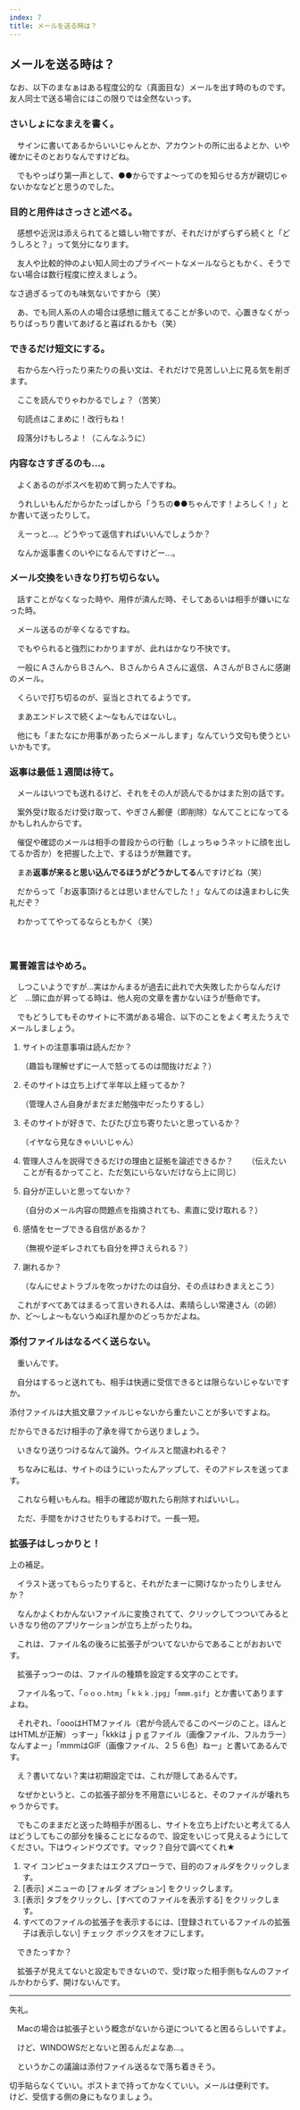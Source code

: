 ```yaml
---
index: 7
title: メールを送る時は？
---
```


## メールを送る時は？

<div class="flex flex-col items-center justify-center">
    なお、以下のまなぁはある程度公的な（真面目な）メールを出す時のものです。<br />
    友人同士で送る場合にはこの限りでは全然ないっす。
</div>

### さいしょになまえを書く。

　サインに書いてあるからいいじゃんとか、アカウントの所に出るよとか、いや確かにそのとおりなんですけどね。

　でもやっぱり第一声として、●●からですよ～ってのを知らせる方が親切じゃないかななどと思うのでした。

### 目的と用件はさっさと述べる。

　感想や近況は添えられてると嬉しい物ですが、それだけがずらずら続くと「どうしろと？」って気分になります。

　友人や比較的仲のよい知人同士のプライベートなメールならともかく、そうでない場合は数行程度に控えましょう。

なさ過ぎるってのも味気ないですから（笑）

　あ、でも同人系の人の場合は感想に餓えてることが多いので、心置きなくがっちりばっちり書いてあげると喜ばれるかも（笑）

### できるだけ短文にする。

　右から左へ行ったり来たりの長い文は、それだけで見苦しい上に見る気を削ぎます。

　ここを読んでりゃわかるでしょ？（苦笑）

　句読点はこまめに！改行もね！

　段落分けもしろよ！（こんなふうに）

### 内容なさすぎるのも…。

　よくあるのがポスペを初めて飼った人ですね。

　うれしいもんだからかたっぱしから「うちの●●ちゃんです！よろしく！」とか書いて送ったりして。

　えーっと…。どうやって返信すればいいんでしょうか？

　なんか返事書くのいやになるんですけどー…。

### メール交換をいきなり打ち切らない。

　話すことがなくなった時や、用件が済んだ時、そしてあるいは相手が嫌いになった時。

　メール送るのが辛くなるですね。

　でもやられると強烈にわかりますが、此れはかなり不快です。

　一般にＡさんからＢさんへ、ＢさんからＡさんに返信、ＡさんがＢさんに感謝のメール。

　くらいで打ち切るのが、妥当とされてるようです。

　まあエンドレスで続くよ～なもんではないし。

　他にも「またなにか用事があったらメールします」なんていう文句も使うといいかもです。

### 返事は最低１週間は待て。

　メールはいつでも送れるけど、それをその人が読んでるかはまた別の話です。

　案外受け取るだけ受け取って、やぎさん郵便（即削除）なんてことになってるかもしれんからです。

　催促や確認のメールは相手の普段からの行動（しょっちゅうネットに顔を出してるか否か）を把握した上で、するほうが無難です。

　まあ**返事が来ると思い込んでるほうがどうかしてる**んですけどね（笑）

　だからって「お返事頂けるとは思いませんでした！」なんてのは遠まわしに失礼だぞ？

　わかっててやってるならともかく（笑）

　

### 罵詈雑言はやめろ。

　しつこいようですが…実はかんまるが過去に此れで大失敗したからなんだけど　…頭に血が昇ってる時は、他人宛の文章を書かないほうが懸命です。

　でもどうしてもそのサイトに不満がある場合、以下のことをよく考えたうえでメールしましょう。

1. サイトの注意事項は読んだか？

　　（趣旨も理解せずに一人で怒ってるのは間抜けだよ？）

2. そのサイトは立ち上げて半年以上経ってるか？

　　（管理人さん自身がまだまだ勉強中だったりするし）

3. そのサイトが好きで、たびたび立ち寄りたいと思っているか？

　　（イヤなら見なきゃいいじゃん）

4. 管理人さんを説得できるだけの理由と証拠を論述できるか？
　　（伝えたいことが有るかってこと、ただ気にいらないだけなら上に同じ）


5. 自分が正しいと思ってないか？

　　（自分のメール内容の問題点を指摘されても、素直に受け取れる？）

6. 感情をセーブできる自信があるか？

　　（無視や逆ギレされても自分を押さえられる？）

7. 謝れるか？

　　（なんにせよトラブルを吹っかけたのは自分、その点はわきまえとこう）

　これがすべてあてはまるって言いきれる人は、素晴らしい常連さん（の卵）か、ど～しよ～もないうぬぼれ屋かのどっちかだよね。


### 添付ファイルはなるべく送らない。

　重いんです。

　自分はするっと送れても、相手は快適に受信できるとは限らないじゃないですか。

添付ファイルは大抵文章ファイルじゃないから重たいことが多いですよね。

だからできるだけ相手の了承を得てから送りましょう。

　いきなり送りつけるなんて論外。ウイルスと間違われるぞ？

　ちなみに私は、サイトのほうにいったんアップして、そのアドレスを送ってます。

　これなら軽いもんね。相手の確認が取れたら削除すればいいし。

　ただ、手間をかけさせたりもするわけで。一長一短。

### 拡張子はしっかりと！

上の補足。

　イラスト送ってもらったりすると、それがたまーに開けなかったりしませんか？

　なんかよくわかんないファイルに変換されてて、クリックしてつついてみるといきなり他のアプリケーションが立ち上がったりね。

　これは、ファイル名の後ろに拡張子がついてないからであることがおおいです。

　拡張子っつーのは、ファイルの種類を設定する文字のことです。
<br />

　ファイル名って、「`ｏｏｏ.htm`」「`ｋｋｋ.jpg`」「`mmm.gif`」とか書いてありますよね。

　それぞれ、「oooはHTMファイル（君が今読んでるこのページのこと。ほんとはHTMLが正解）っすー」「kkkはｊｐｇファイル（画像ファイル、フルカラー）なんすよー」「mmmはGIF（画像ファイル、２５６色）ねー」と書いてあるんです。
<br />

　え？書いてない？実は初期設定では、これが隠してあるんです。

　なぜかというと、この拡張子部分を不用意にいじると、そのファイルが壊れちゃうからです。

　でもこのままだと送った時相手が困るし、サイトを立ち上げたいと考えてる人はどうしてもこの部分を操ることになるので、設定をいじって見えるようにしてください。下はウィンドウズです。マック？自分で調べてくれ★
<br />

1. マイ コンピュータまたはエクスプローラで、目的のフォルダをクリックします。
2. [表示] メニューの [フォルダ オプション] をクリックします。
3. [表示] タブをクリックし、[すべてのファイルを表示する] をクリックします。
4. すべてのファイルの拡張子を表示するには、[登録されているファイルの拡張子は表示しない] チェック ボックスをオフにします。

　できたっすか？

　拡張子が見えてないと設定もできないので、受け取った相手側もなんのファイルかわからず、開けないんです。

---

失礼。

　Macの場合は拡張子という概念がないから逆についてると困るらしいですよ。

　けど、WINDOWSだとないと困るんだよなあ…。

　というかこの議論は添付ファイル送るなで落ち着きそう。

<div class="flex flex-col items-center justify-center">
    切手貼らなくていい。ポストまで持ってかなくていい。メールは便利です。<br />
    けど、受信する側の身にもなりましょう。
</div>
